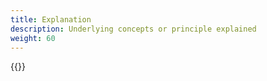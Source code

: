 ```yaml
---
title: Explanation
description: Underlying concepts or principle explained
weight: 60
---
```


{{<children />}}